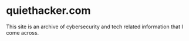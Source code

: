 # quiethacker.com
This site is an archive of cybersecurity and tech related information that I come across.
